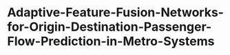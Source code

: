 # Adaptive-Feature-Fusion-Networks-for-Origin-Destination-Passenger-Flow-Prediction-in-Metro-Systems